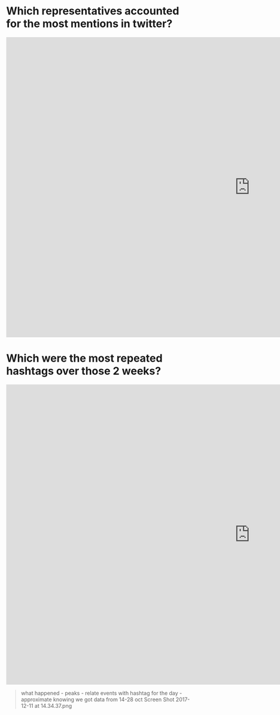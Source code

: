 # Which representatives accounted for the most mentions in twitter?
  
<iframe src="https://documents.cortext.net/0cf2/0cf23b70382c05b07e2e3e14e1bd2b3b/48510/temporal%20evolution/basic_statistics_entities_user_mentions_20ISIpubdate.html" frameborder="0" style="overflow:hidden;border:1px solid #DDDDDD;" width="1300" height="800" allowfullscreen></iframe> 


# Which were the most repeated hashtags over those 2 weeks?

<iframe src="https://documents.cortext.net/a112/a11239f5a529652d164d5d81f64e049d/48229/temporal%20evolution/basic_statistics_entities_hashtags_20ISIpubdate.html" frameborder="0" style="overflow:hidden;border:1px solid #DDDDDD;" width="1300" height="800" allowfullscreen></iframe>
 

> what happened - peaks - relate events with hashtag for the day - approximate knowing we got data from 14-28 oct
 Screen Shot 2017-12-11 at 14.34.37.png
